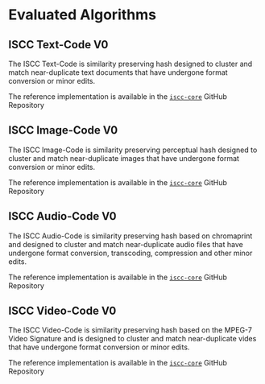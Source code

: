 # Evaluated Algorithms

## ISCC Text-Code V0

The ISCC Text-Code is similarity preserving hash designed to cluster and match near-duplicate text
documents that have undergone format conversion or minor edits.

The reference implementation is available in the
[`iscc-core`](https://github.com/iscc/iscc-core/blob/main/iscc_core/code_content_text.py) GitHub
Repository

## ISCC Image-Code V0

The ISCC Image-Code is similarity preserving perceptual hash designed to cluster and match
near-duplicate images that have undergone format conversion or minor edits.

The reference implementation is available in the
[`iscc-core`](https://github.com/iscc/iscc-core/blob/main/iscc_core/code_content_image.py) GitHub
Repository

## ISCC Audio-Code V0

The ISCC Audio-Code is similarity preserving hash based on chromaprint and designed to cluster and
match near-duplicate audio files that have undergone format conversion, transcoding, compression and
other minor edits.

The reference implementation is available in the
[`iscc-core`](https://github.com/iscc/iscc-core/blob/main/iscc_core/code_content_audio.py) GitHub
Repository

## ISCC Video-Code V0

The ISCC Video-Code is similarity preserving hash based on the MPEG-7 Video Signature and is
designed to cluster and match near-duplicate vides that have undergone format conversion or minor
edits.

The reference implementation is available in the
[`iscc-core`](https://github.com/iscc/iscc-core/blob/main/iscc_core/code_content_video.py) GitHub
Repository
